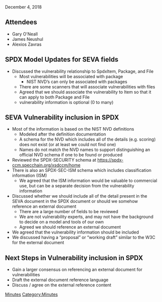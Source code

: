 December 4, 2018

## Attendees

  - Gary O'Neall
  - James Neushul
  - Alexios Zavras

## SPDX Model Updates for SEVA fields

  - Discussed the vulnerability relationship to SpdxItem, Package, and
    File
      - Most vulnerabilities will be associated with package
          - NIST NVD’s can only be associated with packages
      - There are some scanners that will associate vulnerabilities with
        files
      - Agreed that we should associate the vulnerability to Item so
        that it can apply to both Package and File
      - vulnerability information is optional (0 to many)

## SEVA Vulnerability inclusion in SPDX

  - Most of the information is based on the NIST NVD definitions
      - Modeled after the definition documentation
      - A schema for the NVD which includes all of the details (e.g.
        scoring) does not exist (or at least we could not find one)
      - Names do not match the NVD names to support distinguishing an
        official NVD schema if one to be found or produced
  - Reviewed the SPDX-SECURITY schema at
    <https://spdx-ccm.specchain.org/xsdccm/home>
  - There is also an SPDX-SEC-ISM schema which includes classification
    information (ISM)
      - We agreed that the ISM information would be valuable to
        commercial use, but can be a separate decision from the
        vulnerability information
  - Discussed whether we should include all of the detail present in the
    SEVA document in the SPDX document or should we somehow reference an
    external document
      - There are a large number of fields to be reviewed
      - We are not vulnerability experts, and may not have the
        background to decide on a model and tools of our own
      - Agreed we should reference an external document
  - We agreed that the vulnerability information should be included
  - We discussed having a “proposal” or “working draft” similar to the
    W3C for the external document

## Next Steps in Vulnerability inclusion in SPDX

  - Gain a larger consensus on referencing an external document for
    vulnerabilities
  - Draft the external document reference language
  - Discuss / agree on the external reference content

[Minutes](Category:Technical "wikilink")
[Category:Minutes](Category:Minutes "wikilink")
